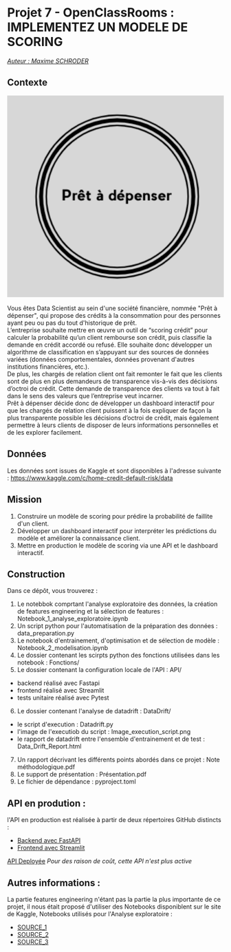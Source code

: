# Projet 7 - OpenClassRooms : IMPLEMENTEZ UN MODELE DE SCORING

<u>*Auteur : Maxime SCHRODER*</u>

## Contexte

<p align="center">
  <img src="Logo_pret_a_depenser.png" alt="Logo projet">
</p>

Vous êtes Data Scientist au sein d'une société financière, nommée "Prêt à dépenser", qui propose des crédits à la consommation pour des personnes ayant peu ou pas du tout d'historique de prêt.  
L’entreprise souhaite mettre en œuvre un outil de “scoring crédit” pour calculer la probabilité qu’un client rembourse son crédit, puis classifie la demande en crédit accordé ou refusé. Elle souhaite donc développer un algorithme de classification en s’appuyant sur des sources de données variées (données comportementales, données provenant d'autres institutions financières, etc.).  
De plus, les chargés de relation client ont fait remonter le fait que les clients sont de plus en plus demandeurs de transparence vis-à-vis des décisions d’octroi de crédit. Cette demande de transparence des clients va tout à fait dans le sens des valeurs que l’entreprise veut incarner.  
Prêt à dépenser décide donc de développer un dashboard interactif pour que les chargés de relation client puissent à la fois expliquer de façon la plus transparente possible les décisions d’octroi de crédit, mais également permettre à leurs clients de disposer de leurs informations personnelles et de les explorer facilement.

## Données

Les données sont issues de Kaggle et sont disponibles à l'adresse suivante : https://www.kaggle.com/c/home-credit-default-risk/data

## Mission

1. Construire un modèle de scoring pour prédire la probabilité de faillite d'un client.
2. Développer un dashboard interactif pour interpréter les prédictions du modèle et améliorer la connaissance client.
3. Mettre en production le modèle de scoring via une API et le dashboard interactif.
   
## Construction

Dans ce dépôt, vous trouverez :
1. Le notebbok comprtant l'analyse exploratoire des données, la création de features engineering et la sélection de features : Notebook_1_analyse_exploratoire.ipynb
2. Un script python pour l'automatisation de la préparation des données : data_preparation.py
3. Le notebook d'entrainement, d'optimisation et de sélection de modèle : Notebook_2_modelisation.ipynb
4. Le dossier contenant les scirpts python des fonctions utilisées dans les notebook : Fonctions/
5. Le dossier contenant la configuration locale de l'API : API/
  - backend réalisé avec Fastapi
  - frontend réalisé avec Streamlit 
  - tests unitaire réalisé avec Pytest
6. Le dossier contenant l'analyse de datadrift : DataDrift/
  - le script d'execution : Datadrift.py
  - l'image de l'executiob du script : Image_execution_script.png
  - le rapport de datadrift entre l'ensemble d'entrainement et de test : Data_Drift_Report.html
7. Un rapport décrivant les différents points abordés dans ce projet : Note méthodologique.pdf
8. Le support de présentation : Présentation.pdf
9. Le fichier de dépendance : pyproject.toml


## API en prodution : 

l'API en production est réalisée à partir de deux répertoires GitHub distincts :
   - [Backend avec FastAPI](https://github.com/maxsch38/P7_OCR_API_Backend)
   - [Frontend avec Streamlit](https://github.com/maxsch38/P7_OCR_API_Frontend)

[API Deployée](https://apiocrp7maxsch-d299d2d6fa81.herokuapp.com)
*Pour des raison de coût, cette API n'est plus active*

## Autres informations : 

La partie features engineering n'étant pas la partie la plus importante de ce projet, il nous était proposé d'utiliser des Notebooks disponiblent sur le site de Kaggle,
Notebooks utilisés pour l'Analyse exploratoire : 
  - [SOURCE_1](https://www.kaggle.com/code/ozericyer/homecreditdefaultrisk-test-train-eda-1/notebook)
  - [SOURCE_2](https://www.kaggle.com/code/rishabhrao/home-credit-default-risk-extensive-eda)
  - [SOURCE_3](https://www.kaggle.com/code/jsaguiar/lightgbm-with-simple-features/script)
